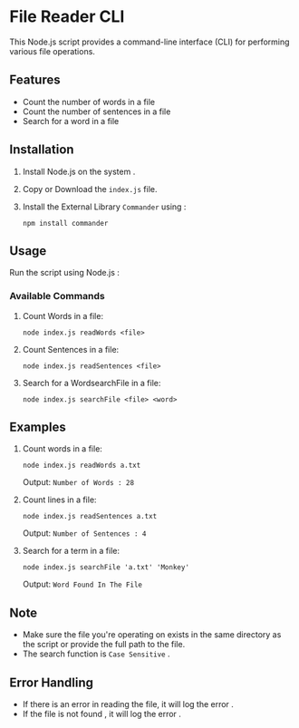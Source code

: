 # File Reader CLI

This Node.js script provides a command-line interface (CLI) for performing various file operations.

## Features

- Count the number of words in a file
- Count the number of sentences in a file
- Search for a word in a file

## Installation

1. Install Node.js on the system .
2. Copy or Download the `index.js` file.
3. Install the External Library `Commander` using :

   ```
   npm install commander 
   ```

## Usage

Run the script using Node.js :

### Available Commands

1. Count Words in a file:
   ```
   node index.js readWords <file>
   ```

2. Count Sentences in a file:
   ```
   node index.js readSentences <file>
   ```

3. Search for a WordsearchFile in a file:
   ```
   node index.js searchFile <file> <word>
   ```

## Examples

1. Count words in a file:
   ```
   node index.js readWords a.txt
   ```
   Output: `Number of Words : 28`

2. Count lines in a file:
   ```
   node index.js readSentences a.txt
   ```
   Output: `Number of Sentences : 4`

3. Search for a term in a file:
   ```
   node index.js searchFile 'a.txt' 'Monkey'
   ```
   Output: `Word Found In The File`

## Note

- Make sure the file you're operating on exists in the same directory as the script or provide the full path to the file.
- The search function is `Case Sensitive` .

## Error Handling

- If there is an error in reading the file, it will log the error .
- If the file is not found , it will log the error .

